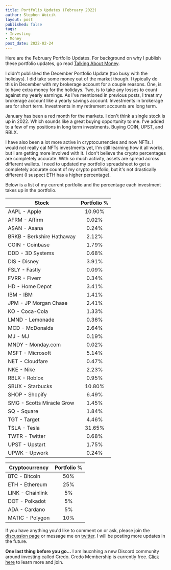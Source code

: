 ```yaml
---
title: Portfolio Updates (February 2022)
author: Stephen Woicik
layout: post
published: false
tags:
- Investing
- Money
post_date: 2022-02-24
---
```

Here are the February Portfolio Updates. For background on why I publish these portfolio updates, go read [Talking About Money](https://swoicik.com/2020/talk-about-money).

I didn't published the December Portfolio Update (too busy with the holidays). I did take some money out of the market though. I typically do this in December with my brokerage account for a couple reasons. One, is to have extra money for the holidays. Two, is to take any losses to count against my yearly earnings. As I've mentioned in previous posts, I treat my brokerage account like a yearly savings account. Investments in brokerage are for short term. Investments in my retirement accounts are long term.

January has been a red month for the markets. I don't think a single stock is up in 2022. Which sounds like a great buying opportunity to me. I've added to a few of my positions in long term investments. Buying COIN, UPST, and RBLX. 

I have also been a lot more active in cryptocurrencies and now NFTs. I would not really cal NFTs investments yet, I'm still learning how it all works, but I am getting more involved with it. I don't believe the crypto percentages are completely accurate. With so much activity, assets are spread across different wallets. I need to updated my portfolio spreadsheet to get a completely accurate count of my crypto portfolio, but it's not drastically different (I suspect ETH has a higher percentage).

Below is a list of my current portfolio and the percentage each investment takes up in the portfolio.

| Stock                       | Portfolio % |
| ---                         | :---:       |
| AAPL - Apple                | 10.90%       |
| AFRM - Affirm               | 0.02%       |
| ASAN - Asana                | 0.24%       |
| BRKB - Berkshire Hathaway   | 2.12%       |
| COIN - Coinbase             | 1.79%       |
| DDD - 3D Systems            | 0.68%       |
| DIS - Disney                | 3.91%       |
| FSLY - Fastly               | 0.09%       |
| FVRR - Fiverr               | 0.34%       |
| HD - Home Depot             | 3.41%       |
| IBM - IBM                   | 1.41%       |
| JPM - JP Morgan Chase       | 2.41%       |
| KO - Coca-Cola              | 1.33%       |
| LMND - Lemonade             | 0.36%       |
| MCD - McDonalds             | 2.64%       |
| MJ - MJ                     | 0.19%       |
| MNDY - Monday.com           | 0.02%       |
| MSFT - Microsoft            | 5.14%       |
| NET - Cloudfare             | 0.47%       |
| NKE - Nike                  | 2.23%       |
| RBLX - Roblox               | 0.95%       |
| SBUX - Starbucks            | 10.80%      |
| SHOP - Shopify              | 6.49%       |
| SMG - Scotts Miracle Grow   | 1.45%       |
| SQ - Square                 | 1.84%       |
| TGT - Target                | 4.46%       |
| TSLA - Tesla                | 31.65%      |
| TWTR - Twitter              | 0.68%       |
| UPST - Upstart              | 1.75%       |
| UPWK - Upwork               | 0.24%       |


| Cryptocurrency              | Portfolio % |
| ---                         | :---:       |
| BTC - Bitcoin               | 50%         |
| ETH - Ethereum              | 25%         |
| LINK - Chainlink            | 5%          |
| DOT - Polkadot              | 5%          |
| ADA - Cardano               | 5%          |
| MATIC - Polygon             | 10%         |

If you have anything you'd like to comment on or ask, please join the [discussion page](https://github.com/swoicik/swoicik.github.io/discussions/24) or message me on [twitter](https://twitter.com/swoicik). I will be posting more updates in the future. 

**One last thing before you go...** I am laucnhing a new Discord community around investing called Credo. Credo Membership is currently free. [Click here](https://investwithcredo.com/) to learn more and join. 
